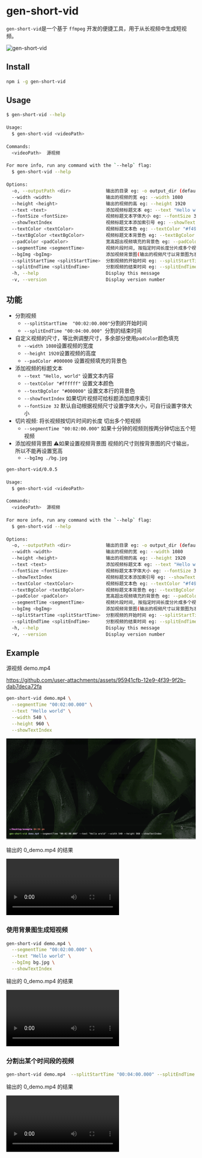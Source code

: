 # gen-short-vid

`gen-short-vid`是一个基于 `ffmpeg` 开发的便捷工具，用于从长视频中生成短视频。

![gen-short-vid](https://socialify.git.ci/gxr404/gen-short-vid/image?font=Rokkitt&forks=1&issues=1&logo=https%3A%2F%2Fraw.githubusercontent.com%2Fgxr404%2Fgen-short-vid%2Fmain%2Fdocs%2Flogo.svg&stargazers=1&theme=Light)

## Install

```bash
npm i -g gen-short-vid
```

## Usage

```bash
$ gen-short-vid --help

Usage:
  $ gen-short-vid <videoPath>

Commands:
  <videoPath>  源视频

For more info, run any command with the `--help` flag:
  $ gen-short-vid --help

Options:
  -o, --outputPath <dir>             输出的目录 eg: -o output_dir (default: output)
  --width <width>                    输出的视频的宽 eg: --width 1080
  --height <height>                  输出的视频的高 eg: --height 1920
  --text <text>                      添加视频标题文本 eg: --text "Hello world!"
  --fontSize <fontSize>              视频标题文本字体大小 eg: --fontSize 32
  --showTextIndex                    视频标题文本添加索引号 eg: --showTextIndex
  --textColor <textColor>            视频标题文本色 eg: --textColor "#f49857"
  --textBgColor <textBgColor>        视频标题文本背景色 eg: --textBgColor "#f49857"
  --padColor <padColor>              宽高超出视频填充的背景色 eg: --padColor "#f49857"
  --segmentTime <segmentTime>        视频片段时间, 按指定时间长度分片成多个视频 eg: --segmentTime "00:02:00.000"
  --bgImg <bgImg>                    添加视频背景图(输出的视频尺寸以背景图为准，不能和width、height一起使用) eg: --bgImg "./bg.jpg"
  --splitStartTime <splitStartTime>  分割视频的开始时间 eg: --splitStartTime "00:02:00.000"
  --splitEndTime <splitEndTime>      分割视频的结束时间 eg: --splitEndTime "00:04:00.000"
  -h, --help                         Display this message
  -v, --version                      Display version number

```

## 功能

- 分割视频
  - `--splitStartTime  "00:02:00.000"`分割的开始时间
  - `--splitEndTime "00:04:00.000" `分割的结束时间
- 自定义视频的尺寸，等比例调整尺寸，多余部分使用`padColor`颜色填充
  - `--width 1080`设置视频的宽度
  - `--height 1920`设置视频的高度
  - `--padColor #000000` 设置视频填充的背景色
- 添加视频的标题文本
  - `--text "Hello, world"` 设置文本内容
  - `--textColor "#ffffff"` 设置文本颜色
  - `--textBgColor "#000000"` 设置文本行的背景色
  - `--showTextIndex` 如果切片视频可给标题添加顺序索引
  - `--fontSize 32` 默认自动根据视频尺寸设置字体大小，可自行设置字体大小
- 切片视频: 将长视频按切片时间的长度 切出多个短视频
  - `--segmentTime "00:02:00.000"` 如果十分钟的视频则按两分钟切出五个短视频
- 添加视频背景图 ⚠️如果设置视频背景图 视频的尺寸则按背景图的尺寸输出，所以不能再设置宽高
  - `--bgImg ./bg.jpg`

```bash
gen-short-vid/0.0.5

Usage:
  $ gen-short-vid <videoPath>

Commands:
  <videoPath>  源视频

For more info, run any command with the `--help` flag:
  $ gen-short-vid --help

Options:
  -o, --outputPath <dir>             输出的目录 eg: -o output_dir (default: output)
  --width <width>                    输出的视频的宽 eg: --width 1080
  --height <height>                  输出的视频的高 eg: --height 1920
  --text <text>                      添加视频标题文本 eg: --text "Hello world!"
  --fontSize <fontSize>              视频标题文本字体大小 eg: --fontSize 32
  --showTextIndex                    视频标题文本添加索引号 eg: --showTextIndex
  --textColor <textColor>            视频标题文本色 eg: --textColor "#f49857"
  --textBgColor <textBgColor>        视频标题文本背景色 eg: --textBgColor "#f49857"
  --padColor <padColor>              宽高超出视频填充的背景色 eg: --padColor "#f49857"
  --segmentTime <segmentTime>        视频片段时间, 按指定时间长度分片成多个视频 eg: --segmentTime "00:02:00.000"
  --bgImg <bgImg>                    添加视频背景图(输出的视频尺寸以背景图为准，不能和width、height一起使用) eg: --bgImg "./bg.jpg"
  --splitStartTime <splitStartTime>  分割视频的开始时间 eg: --splitStartTime "00:02:00.000"
  --splitEndTime <splitEndTime>      分割视频的结束时间 eg: --splitEndTime "00:04:00.000"
  -h, --help                         Display this message
  -v, --version                      Display version number
```

## Example

源视频 demo.mp4

https://github.com/user-attachments/assets/95941cfb-12e9-4f39-9f2b-dab7deca72fa


```bash
gen-short-vid demo.mp4 \
  --segmentTime "00:02:00.000" \
  --text "Hello world" \
  --width 540 \
  --height 960 \
  --showTextIndex
```

![demo1](./docs/demo1.gif)

输出的 0_demo.mp4 的结果

<video src="https://github.com/user-attachments/assets/048095e4-876d-4918-a197-9d73d5866ac5" width="300"></video>

### 使用背景图生成短视频

```bash
gen-short-vid demo.mp4 \
  --segmentTime "00:02:00.000" \
  --text "Hello world" \
  --bgImg bg.jpg \
  --showTextIndex
```

输出的 0_demo.mp4 的结果

<video src="https://github.com/user-attachments/assets/0b841264-6e7b-4161-bea7-0068989c3734"></video>

### 分割出某个时间段的视频

```bash
gen-short-vid demo.mp4  --splitStartTime "00:04:00.000" --splitEndTime "00:08:00.000"
```

输出的 0_demo.mp4 的结果

<video src="https://github.com/user-attachments/assets/ff333d88-3946-4234-83ea-62904ff2ffe7" width="300"></video>
